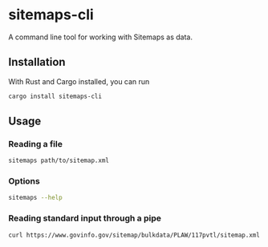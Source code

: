 # sitemaps-cli


A command line tool for working with Sitemaps as data.

## Installation

With Rust and Cargo installed, you can run

```sh
cargo install sitemaps-cli
```

## Usage

### Reading a file

```sh
sitemaps path/to/sitemap.xml
```

### Options

```sh
sitemaps --help
```

### Reading standard input through a pipe
```sh
curl https://www.govinfo.gov/sitemap/bulkdata/PLAW/117pvtl/sitemap.xml | sitemaps
```
